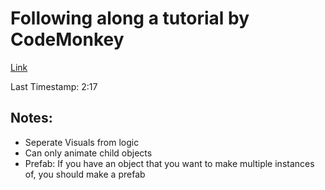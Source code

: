 # Following along a tutorial by CodeMonkey

[Link](https://www.youtube.com/watch?v=AmGSEH7QcDg)

Last Timestamp: 2:17


## Notes:
- Seperate Visuals from logic
- Can only animate child objects
- Prefab: If you have an object that you want to make multiple instances of, you should make a prefab

